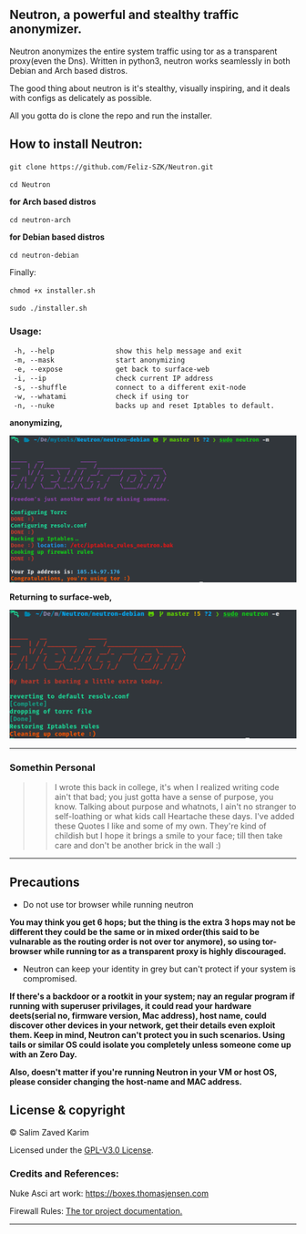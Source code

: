 ## Neutron, a powerful and stealthy traffic anonymizer.

Neutron anonymizes the entire system traffic using tor as a transparent proxy(even the Dns). Written in python3, neutron works seamlessly in both Debian and Arch based distros.

The good thing about neutron is it's stealthy, visually inspiring, and it deals with configs as delicately as possible.

All you gotta do is clone the repo and run the installer.


## How to install Neutron:

``git clone https://github.com/Feliz-SZK/Neutron.git``

``cd Neutron``

**for Arch based distros**
 
``cd neutron-arch`` 

**for Debian based distros**

``cd neutron-debian``
 
 Finally:
 
``chmod +x installer.sh``

``sudo ./installer.sh``

### Usage:

```ascii
 -h, --help               show this help message and exit         
 -m, --mask               start anonymizing                       
 -e, --expose             get back to surface-web                 
 -i, --ip                 check current IP address                
 -s, --shuffle            connect to a different exit-node        
 -w, --whatami            check if using tor                      
 -n, --nuke               backs up and reset Iptables to default. 
```
**anonymizing,**

<img src="images/neutron_m.png" />

**Returning to surface-web,**

<img src="images/neutron_e.png" />

----
### Somethin Personal

>>I wrote this back in college, it's when I realized writing code ain't that bad; you just gotta have a sense of purpose, you know.
Talking about purpose and whatnots, I ain't no stranger to self-loathing or what kids call Heartache these days. I've added these Quotes I like and some of my own. They're kind of childish but I hope it brings a smile to your face; till then take care and don't be another brick in the wall :)
----

## Precautions

* Do not use tor browser while running neutron

**You may think you get 6 hops; but the thing is the extra 3 hops may not be different they could be the same or in mixed order(this said to be vulnarable as the routing order is not over tor anymore), so using tor-browser while running tor as a transparent proxy is highly discouraged.**

* Neutron can keep your identity in grey but can't protect if your system is compromised.

**If there's a backdoor or a rootkit in your system; nay an regular program if running with superuser privilages, it could read your hardware deets(serial no, firmware version, Mac address), host name, could discover other devices in your network, get their details even exploit them. Keep in mind, Neutron can't protect you in such scenarios. Using tails or similar OS could isolate you completely unless someone come up with an Zero Day.**

**Also, doesn't matter if you're running Neutron in your VM or host OS, please consider changing the host-name and MAC address.**


## License & copyright
 
© Salim Zaved Karim
 
Licensed under the [GPL-V3.0 License](https://github.com/Feliz-SZK/Neutron/blob/master/LICENSE).




### Credits and References:

Nuke Asci art work: https://boxes.thomasjensen.com

Firewall Rules: [The tor project documentation.](https://gitlab.torproject.org/legacy/trac/-/wikis/doc/TransparentProxy)

---



